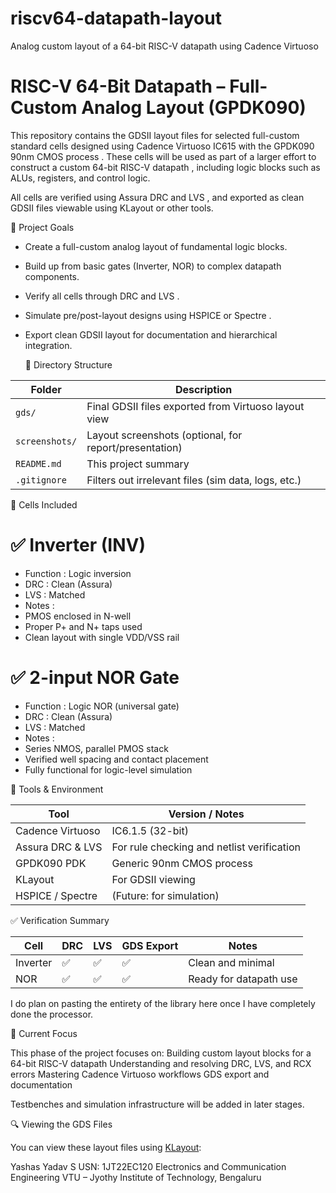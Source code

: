 # riscv64-datapath-layout
 Analog custom layout of a 64-bit RISC-V datapath using Cadence Virtuoso
# RISC-V 64-Bit Datapath – Full-Custom Analog Layout (GPDK090)

This repository contains the    GDSII layout files    for selected full-custom standard cells designed using    Cadence Virtuoso IC615    with the    GPDK090 90nm CMOS process   . These cells will be used as part of a larger effort to construct a custom    64-bit RISC-V datapath   , including logic blocks such as ALUs, registers, and control logic.

All cells are verified using    Assura DRC and LVS   , and exported as clean GDSII files viewable using KLayout or other tools.



   🧠 Project Goals

- Create a full-custom analog layout of fundamental logic blocks.
- Build up from    basic gates    (Inverter, NOR) to complex datapath components.
- Verify all cells through    DRC    and    LVS   .
- Simulate pre/post-layout designs using    HSPICE or Spectre   .
- Export clean    GDSII    layout for documentation and hierarchical integration.



   📁 Directory Structure

| Folder         | Description |
|----------------|-------------|
| `gds/`         | Final GDSII files exported from Virtuoso layout view |
| `screenshots/` | Layout screenshots (optional, for report/presentation) |
| `README.md`    | This project summary |
| `.gitignore`   | Filters out irrelevant files (sim data, logs, etc.) |



   🧩 Cells Included

  # ✅ Inverter (INV)

-    Function   : Logic inversion
-    DRC   : Clean (Assura)
-    LVS   : Matched
-    Notes   :
  - PMOS enclosed in N-well
  - Proper P+ and N+ taps used
  - Clean layout with single VDD/VSS rail

  # ✅ 2-input NOR Gate

-    Function   : Logic NOR (universal gate)
-    DRC   : Clean (Assura)
-    LVS   : Matched
-    Notes   :
  - Series NMOS, parallel PMOS stack
  - Verified well spacing and contact placement
  - Fully functional for logic-level simulation



   🔧 Tools & Environment

| Tool            | Version / Notes |
|-----------------|-----------------|
| Cadence Virtuoso | IC6.1.5 (32-bit) |
| Assura DRC & LVS | For rule checking and netlist verification |
| GPDK090 PDK      | Generic 90nm CMOS process |
| KLayout          | For GDSII viewing |
| HSPICE / Spectre | (Future: for simulation) |



   ✅ Verification Summary

| Cell     | DRC | LVS | GDS Export | Notes |
|----------|-----|-----|------------|-------|
| Inverter | ✅  | ✅  | ✅         | Clean and minimal |
| NOR      | ✅  | ✅  | ✅         | Ready for datapath use |

I do plan on pasting the entirety of the library here once I have completely done the processor.

🎯 Current Focus

This phase of the project focuses on:
 Building custom layout blocks for a 64-bit RISC-V datapath
 Understanding and resolving DRC, LVS, and RCX errors
 Mastering Cadence Virtuoso workflows
 GDS export and documentation

Testbenches and simulation infrastructure will be added in later stages.


   🔍 Viewing the GDS Files

You can view these layout files using [KLayout](https://www.klayout.de/):

Yashas Yadav S
USN: 1JT22EC120
Electronics and Communication Engineering
VTU – Jyothy Institute of Technology, Bengaluru
